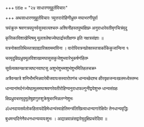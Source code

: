 +++
title = "२४ साधारणमुहूर्तविचारः"

+++
अथसाधारणमुहूर्तविचारः त्र्युत्तरारोहिणीध्रुवम्‍ मघाभरणीपूर्वा

त्रयंक्रूरम्‍ श्रवणत्रयपुनर्वसुस्वात्यश्चरम्‍ अश्विनीहस्तपुष्यंक्षिप्रम्‍ अनुराधारेवतीमृगचित्रंमृदु

कृत्तिकाविशाखेभिश्रमू मूलाश्लेषाज्येष्ठार्द्रास्तीक्षणम्‍ इति नक्षत्रसंज्ञाः ॥

यत्रनोक्तातिथिस्तत्रग्राह्यारिक्ताममांविना । वारोपियत्रनप्रोक्तस्तत्रार्काकिकुजान्विना १

चरमृदुक्षिप्रध्रुवमूलविशाखामघासुसकुजेशुभवारेभूकर्षणंहितम्‍

सूर्यत्यक्तनक्षत्रात्र्यष्टनवाष्टसु अशुभंशुभमशुभंशुभमितिहलचक्रम्‍

अत्रैवनक्षत्रे शनिभौमभिन्नवारेबीजवापःसस्यारोपणंच धान्यच्छेदश्च क्षीरवृक्षजन्यःखलमध्येस्तम्भः

धान्यानांमर्दनंज्येष्ठामूलमघाश्रवणरेवतीरोहिण्यनुराधाफल्गुनीद्वयेशुभम्‍ धान्यसंग्रहः

क्षिप्रध्रुवचरमृदुमूलेषुज्ञगुरुशुक्रेषुचरभिन्नलग्नेशुभः

ॐधनदायसर्वलोकहितायदेहिमेधान्यंस्वाहेतिमन्त्रंलिखित्वाधान्यागारेक्षिपेत्‍ तेनधान्यवृद्धिः

बुधमन्ददिनेनैवधनधान्यव्ययःशुभः । अद्यान्नवान्नंसद्वारेमृदुक्षिप्रचरेदिवा ॥
